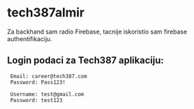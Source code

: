 # tech387almir

Za backhand sam radio Firebase, tacnije iskoristio sam firebase authentifikaciju.



## Login podaci za Tech387 aplikaciju:
```
 Email: career@tech387.com
 Password: Pass123!
```
```
 Username: test@gmail.com
 Password: test123
```
